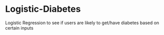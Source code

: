 # Logistic-Diabetes
Logistic Regression  to see if users are likely to get/have diabetes based on certain inputs
